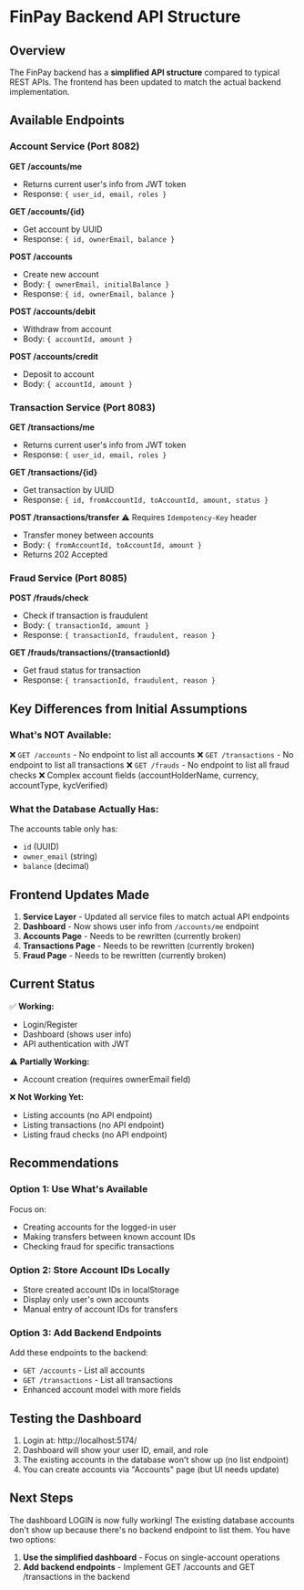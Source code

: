 # FinPay Backend API Structure

## Overview
The FinPay backend has a **simplified API structure** compared to typical REST APIs. The frontend has been updated to match the actual backend implementation.

## Available Endpoints

### Account Service (Port 8082)

**GET /accounts/me**
- Returns current user's info from JWT token
- Response: `{ user_id, email, roles }`

**GET /accounts/{id}**
- Get account by UUID
- Response: `{ id, ownerEmail, balance }`

**POST /accounts**
- Create new account
- Body: `{ ownerEmail, initialBalance }`
- Response: `{ id, ownerEmail, balance }`

**POST /accounts/debit**
- Withdraw from account
- Body: `{ accountId, amount }`

**POST /accounts/credit**
- Deposit to account
- Body: `{ accountId, amount }`

### Transaction Service (Port 8083)

**GET /transactions/me**
- Returns current user's info from JWT token
- Response: `{ user_id, email, roles }`

**GET /transactions/{id}**
- Get transaction by UUID
- Response: `{ id, fromAccountId, toAccountId, amount, status }`

**POST /transactions/transfer** ⚠️ Requires `Idempotency-Key` header
- Transfer money between accounts
- Body: `{ fromAccountId, toAccountId, amount }`
- Returns 202 Accepted

### Fraud Service (Port 8085)

**POST /frauds/check**
- Check if transaction is fraudulent
- Body: `{ transactionId, amount }`
- Response: `{ transactionId, fraudulent, reason }`

**GET /frauds/transactions/{transactionId}**
- Get fraud status for transaction
- Response: `{ transactionId, fraudulent, reason }`

## Key Differences from Initial Assumptions

### What's NOT Available:
❌ `GET /accounts` - No endpoint to list all accounts
❌ `GET /transactions` - No endpoint to list all transactions
❌ `GET /frauds` - No endpoint to list all fraud checks
❌ Complex account fields (accountHolderName, currency, accountType, kycVerified)

### What the Database Actually Has:
The accounts table only has:
- `id` (UUID)
- `owner_email` (string)
- `balance` (decimal)

## Frontend Updates Made

1. **Service Layer** - Updated all service files to match actual API endpoints
2. **Dashboard** - Now shows user info from `/accounts/me` endpoint
3. **Accounts Page** - Needs to be rewritten (currently broken)
4. **Transactions Page** - Needs to be rewritten (currently broken)
5. **Fraud Page** - Needs to be rewritten (currently broken)

## Current Status

✅ **Working:**
- Login/Register
- Dashboard (shows user info)
- API authentication with JWT

⚠️ **Partially Working:**
- Account creation (requires ownerEmail field)

❌ **Not Working Yet:**
- Listing accounts (no API endpoint)
- Listing transactions (no API endpoint)
- Listing fraud checks (no API endpoint)

## Recommendations

### Option 1: Use What's Available
Focus on:
- Creating accounts for the logged-in user
- Making transfers between known account IDs
- Checking fraud for specific transactions

### Option 2: Store Account IDs Locally
- Store created account IDs in localStorage
- Display only user's own accounts
- Manual entry of account IDs for transfers

### Option 3: Add Backend Endpoints
Add these endpoints to the backend:
- `GET /accounts` - List all accounts
- `GET /transactions` - List all transactions
- Enhanced account model with more fields

## Testing the Dashboard

1. Login at: http://localhost:5174/
2. Dashboard will show your user ID, email, and role
3. The existing accounts in the database won't show up (no list endpoint)
4. You can create accounts via "Accounts" page (but UI needs update)

## Next Steps

The dashboard LOGIN is now fully working! The existing database accounts don't show up because there's no backend endpoint to list them. You have two options:

1. **Use the simplified dashboard** - Focus on single-account operations
2. **Add backend endpoints** - Implement GET /accounts and GET /transactions in the backend

